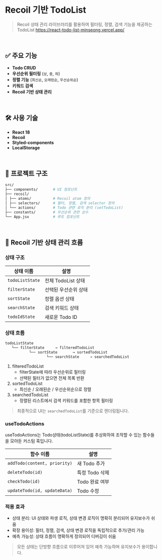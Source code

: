 # Recoil 기반 TodoList

> Recoil 상태 관리 라이브러리를 활용하여 필터링, 정렬, 검색 기능을 제공하는 TodoList
> https://react-todo-list-minseong.vercel.app/

<br>

## ✅ 주요 기능

-   **Todo CRUD**
-   **우선순위 필터링** (`상`, `중`, `하`)
-   **정렬 기능** (`최신순`, `오래된순`, `우선순위순`)
-   **키워드 검색**
-   **Recoil 기반 상태 관리**

<br>

## 🛠️ 사용 기술

-   **React 18**
-   **Recoil**
-   **Styled-components**
-   **LocalStorage**

<br>

## 📂 프로젝트 구조

```bash
src/
├── components/       # UI 컴포넌트
├── recoil/
│ ├── atoms/          # Recoil atom 정의
│ ├── selectors/      # 필터, 정렬, 검색 selector 정의
│ └── actions/        # Todo 관련 로직 분리 (setTodoList)
├── constants/        # 우선순위 관련 상수
└── App.jsx           # 루트 컴포넌트
```

<br>

## 🔄 Recoil 기반 상태 관리 흐름

### 상태 구조

| 상태 이름       | 설명                 |
| --------------- | -------------------- |
| `todoListState` | 전체 TodoList 상태   |
| `filterState`   | 선택된 우선순위 상태 |
| `sortState`     | 정렬 옵션 상태       |
| `searchState`   | 검색 키워드 상태     |
| `todoIdState`   | 새로운 Todo ID       |

### 상태 흐름

```bash
todoListState
   └── filterState     → filteredTodoList
           └── sortState       → sortedTodoList
                   └── searchState     → searchedTodoList
```

1. filteredTodoList
    - filterState에 따라 우선순위로 필터링
    - 선택된 필터가 없으면 전체 목록 반환
2. sortedTodoList
    - 최신순 / 오래된순 / 우선순위순으로 정렬
3. searchedTodoList
    - 정렬된 리스트에서 검색 키워드를 포함한 항목 필터링

> 최종적으로 UI는 `searchedTodoList`를 기준으로 렌더링됩니다.

### useTodoActions

useTodoActions는 Todo상태(todoListState)를 추상화하여 조작할 수 있는 함수들을 모아둔 커스텀 훅입니다.

| 함수 이름                    | 설명           |
| ---------------------------- | -------------- |
| `addTodo(content, priority)` | 새 Todo 추가   |
| `deleteTodo(id)`             | 특정 Todo 삭제 |
| `checkTodo(id)`              | Todo 완료 여부 |
| `updateTodo(id, updateData)` | Todo 수정      |

### 적용 효과

-   상태 분리: UI 상태와 파생 로직, 상태 변경 로직이 명확히 분리되어 유지보수가 쉬움
-   확장 용이성: 필터, 정렬, 검색, 상태 변경 로직을 독립적으로 추가/관리 가능
-   예측 가능성: 상태 흐름이 명확하게 정의되어 디버깅이 쉬움

> 모든 상태는 단방향 흐름으로 이루어져 있어 예측 가능하며 유지보수가 용이합니다.
